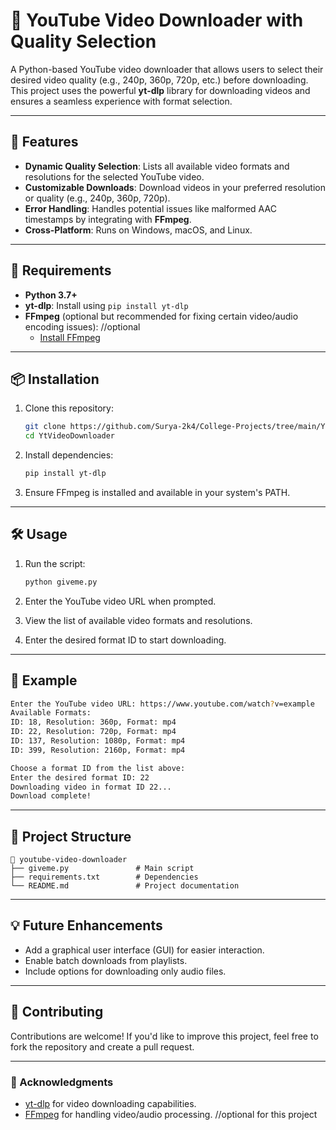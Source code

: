 
# 🎥 YouTube Video Downloader with Quality Selection  

A Python-based YouTube video downloader that allows users to select their desired video quality (e.g., 240p, 360p, 720p, etc.) before downloading. This project uses the powerful **yt-dlp** library for downloading videos and ensures a seamless experience with format selection.

---

## 🚀 Features  

- **Dynamic Quality Selection**: Lists all available video formats and resolutions for the selected YouTube video.  
- **Customizable Downloads**: Download videos in your preferred resolution or quality (e.g., 240p, 360p, 720p).  
- **Error Handling**: Handles potential issues like malformed AAC timestamps by integrating with **FFmpeg**.  
- **Cross-Platform**: Runs on Windows, macOS, and Linux.  

---

## 🔧 Requirements  

- **Python 3.7+**  
- **yt-dlp**: Install using `pip install yt-dlp`  
- **FFmpeg** (optional but recommended for fixing certain video/audio encoding issues):  //optional
  - [Install FFmpeg](https://ffmpeg.org/download.html)  

---

## 📦 Installation  

1. Clone this repository:  
   ```bash
   git clone https://github.com/Surya-2k4/College-Projects/tree/main/YtVideoDownloader
   cd YtVideoDownloader
   ```

2. Install dependencies:  
   ```bash
   pip install yt-dlp
   ```

3. Ensure FFmpeg is installed and available in your system's PATH. 

---

## 🛠 Usage  

1. Run the script:  
   ```bash
   python giveme.py
   ```

2. Enter the YouTube video URL when prompted.  

3. View the list of available video formats and resolutions.  

4. Enter the desired format ID to start downloading.  

---

## 📝 Example  

```bash
Enter the YouTube video URL: https://www.youtube.com/watch?v=example
Available Formats:
ID: 18, Resolution: 360p, Format: mp4
ID: 22, Resolution: 720p, Format: mp4
ID: 137, Resolution: 1080p, Format: mp4
ID: 399, Resolution: 2160p, Format: mp4

Choose a format ID from the list above:
Enter the desired format ID: 22
Downloading video in format ID 22...
Download complete!
```

---

## 📂 Project Structure  

```
📁 youtube-video-downloader  
├── giveme.py               # Main script  
├── requirements.txt        # Dependencies  
└── README.md               # Project documentation  
```

---

## 💡 Future Enhancements  

- Add a graphical user interface (GUI) for easier interaction.  
- Enable batch downloads from playlists.  
- Include options for downloading only audio files.  

---

## 🤝 Contributing  

Contributions are welcome! If you'd like to improve this project, feel free to fork the repository and create a pull request.  

---

### 🌟 Acknowledgments  

- [yt-dlp](https://github.com/yt-dlp/yt-dlp) for video downloading capabilities.  
- [FFmpeg](https://ffmpeg.org/) for handling video/audio processing. //optional for this project
